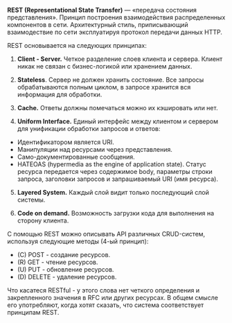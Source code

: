 **REST (Representational State Transfer)** — «передача состояния представления». Принцип построения взаимодействия распределенных компонентов в сети. Архитектурный стиль, приписывающий взаимодествие по сети эксплуатируя протокол передачи данных HTTP.

REST основывается на следующих принципах:
1. **Client - Server.** Четкое разделение слоев клиента и сервера. Клиент никак не связан с бизнес-логикой или хранением данных.

2. **Stateless**. Сервер не должен хранить состояние. Все запросы обрабатываются полным циклом, в запросе хранится вся информация для обработки.

3. **Cache.** Ответы должны помечаться можно их кэшировать или нет. 

4. **Uniform Interface.** Единый интерфейс между клиентом и сервером для унификации обработки запросов и ответов:
  * Идентификатором является URI.
  * Манипуляции над ресурсами через представления.
  * Само-документированные сообщения.
  * HATEOAS (hypermedia as the engine of application state). Статус ресурса передается через содержимое body, параметры строки запроса, заголовки запросов и запрашиваемый URI (имя ресурса).

5. **Layered System.** Каждый слой видит только последующий слой системы.

6. **Code on demand.** Возможность загрузки кода для выполнения на сторону клиента.

С помощью REST можно описывать API различных CRUD-систем, используя следующие методы (4-ый принцип):
 - (C) POST - создание ресурсов.
 - (R) GET - чтение ресурсов.
 - (U) PUT - обновление ресурсов.
 - (D) DELETE - удаление ресурсов.

Что касатеся RESTful - у этого слова нет четкого определения и закрепленного значения в RFC или других ресурсах. В общем смысле его употребляют, когда хотят сказать, что система соответствует принципам REST.